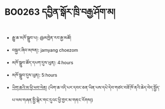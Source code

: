 # BO0263 དབྱིན་སྒོར་ཁྲི་བརྒྱ་ཤོག་མ།
- རྒྱུ་ཆ་མཁོ་སྒྲུབ་པ།: @མཁྱེན་རབ་རྒྱ་མཚོ།
- བསྐྱར་ཞིབ་མཁན།: jamyang choezom
- མཁོ་སྒྲུབ་ཚོད་དཔག་དུས་ཡུན།: 4:hours
- མཁོ་སྒྲུབ་དུས་ཡུན།: 5:hours
- [ཡིག་ཆའི་མ་ཕྱི་ཕབ་ལེན།](https://github.com/MonlamAI/BO0263/releases/download/0263/default.pdf)
(ཡིག་ཆ་འདི་པར་དབང་ཅན་ཡིན་པས་དཔེ་དེབ་གཙང་བཟོ་ཁོ་ནའི་ཆེད་བེད་སྤྱོད་པ་ལས་གཞན་སྤྱི་སྒེར་གང་དུའང་ཕྱི་གྱར་མ་གནང་རོགས།)
